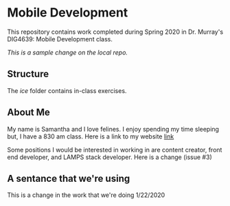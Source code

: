 # Mobile Development
This repository contains work completed during Spring 2020 in Dr. Murray's DIG4639: Mobile Development class.

*This is a sample change on the local repo.*

## Structure
The *ice* folder contains in-class exercises. 

## About Me
My name is Samantha and I love felines. I enjoy spending my time sleeping but, I have a 830 am class.
Here is a link to my website [link](https://www.samantha-billings.com)

Some positions I would be interested in working in are content creator, front end developer, and LAMPS stack developer.
Here is a change (issue #3)

## A sentance that we're using

This is a change in the work that we're doing 1/22/2020